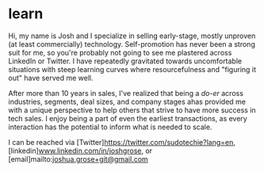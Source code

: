# learn
Hi, my name is Josh and I specialize in selling early-stage, mostly unproven (at least commercially) technology. Self-promotion has never been a strong suit for me, so you're probably not going to see me plastered across LinkedIn or Twitter. I have repeatedly gravitated towards uncomfortable situations with steep learning curves where resourcefulness and "figuring it out" have served me well. 

After more than 10 years in sales, I've realized that being a *do-er* across industries, segments, deal sizes, and company stages ahas provided me with a unique perspective to help others that strive to have more success in tech sales. I enjoy being a part of even the earliest transactions, as every interaction has the potential to inform what is needed to scale. 

I can be reached via [Twitter]https://twitter.com/sudotechie?lang=en, [linkedin]www.linkedin.com/in/joshgrose, or [email]mailto:joshua.grose+git@gmail.com

